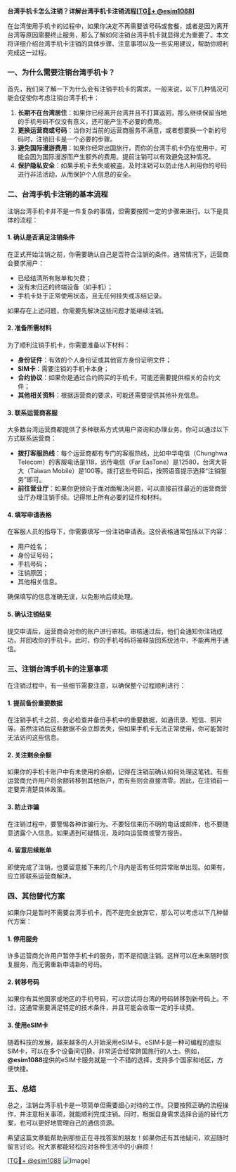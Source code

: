 **台湾手机卡怎么注销？详解台湾手机卡注销流程[[TG💪+ @esim1088](https://t.me/s/esim1088)]**

在台湾使用手机卡的过程中，如果你决定不再需要该号码或套餐，或者是因为离开台湾等原因需要终止服务，那么了解如何注销台湾手机卡就显得尤为重要了。本文将详细介绍台湾手机卡注销的具体步骤、注意事项以及一些实用建议，帮助你顺利完成这一过程。

### **一、为什么需要注销台湾手机卡？**

首先，我们来了解一下为什么会有注销手机卡的需求。一般来说，以下几种情况可能会促使你考虑注销台湾手机卡：

1. **长期不在台湾居住**：如果你已经离开台湾并且不打算返回，那么继续保留当地的手机号码不仅没有意义，还可能产生不必要的费用。
2. **更换运营商或号码**：当你对当前的运营商服务不满意，或者想要换一个新的号码时，注销旧卡是一个必要的步骤。
3. **避免国际漫游费用**：如果你经常出国旅行，而你的台湾手机卡仍在使用中，可能会因为国际漫游而产生额外的费用。提前注销可以有效避免这种情况。
4. **保护隐私安全**：如果手机卡丢失或被盗，及时注销可以防止他人利用你的号码进行非法活动，从而保护个人信息的安全。

### **二、台湾手机卡注销的基本流程**

注销台湾手机卡并不是一件复杂的事情，但需要按照一定的步骤来进行。以下是具体的流程：

#### **1. 确认是否满足注销条件**
在正式开始注销之前，你需要确认自己是否符合注销的条件。通常情况下，运营商会要求用户：
- 已经结清所有账单和欠费；
- 没有未归还的终端设备（如手机）；
- 手机卡处于正常使用状态，且无任何挂失或冻结记录。

如果存在上述问题，你需要先解决这些问题才能继续注销。

#### **2. 准备所需材料**
为了顺利注销手机卡，你需要准备以下材料：
- **身份证件**：有效的个人身份证或其他官方身份证明文件；
- **SIM卡**：需要注销的手机卡本身；
- **合约协议**：如果你是通过合约购买的手机卡，可能还需要提供相关的合约文件；
- **其他相关资料**：根据运营商的要求，可能还需要提供其他补充信息。

#### **3. 联系运营商客服**
大多数台湾运营商都提供了多种联系方式供用户咨询和办理业务。你可以通过以下方式联系运营商：
- **拨打客服热线**：每个运营商都有专门的客服热线，比如中华电信（Chunghwa Telecom）的客服电话是118，远传电信（Far EasTone）是12580，台湾大哥大（Taiwan Mobile）是100等。拨打这些号码后，按照语音提示选择“注销服务”即可。
- **前往营业厅**：如果你更倾向于面对面解决问题，可以直接前往最近的运营商营业厅办理注销手续。记得带上所有必要的证件和材料。

#### **4. 填写申请表格**
在客服人员的指导下，你需要填写一份注销申请表。这份表格通常包括以下内容：
- 用户姓名；
- 身份证号码；
- 手机号码；
- 注销原因；
- 其他相关信息。

确保填写的信息准确无误，以免影响后续处理。

#### **5. 确认注销结果**
提交申请后，运营商会对你的账户进行审核。审核通过后，他们会通知你注销成功，并回收你的手机卡。此时，你的手机号码将被释放回系统池中，不能再用于通信。

### **三、注销台湾手机卡的注意事项**

在注销过程中，有一些细节需要注意，以确保整个过程顺利进行：

#### **1. 提前备份重要数据**
在注销手机卡之前，务必检查并备份手机中的重要数据，如通讯录、短信、照片等。虽然注销后这些数据不会立即丢失，但如果手机卡无法正常使用，你可能暂时无法访问这些信息。

#### **2. 关注剩余余额**
如果你的手机卡账户中有未使用的余额，记得在注销前确认如何处理这笔钱。有些运营商允许用户将余额转移到其他账户，而有些则会直接清零。因此，在注销前一定要弄清楚具体政策。

#### **3. 防止诈骗**
在注销过程中，要警惕各种诈骗行为。不要轻信来历不明的电话或邮件，也不要随意透露个人信息。如果遇到可疑情况，及时向运营商或警方报告。

#### **4. 留意后续账单**
即使完成了注销，也要留意接下来的几个月内是否有任何异常账单出现。如果有，应立即联系运营商解决。

### **四、其他替代方案**

如果你只是暂时不需要台湾手机卡，而不是完全放弃它，那么可以考虑以下几种替代方案：

#### **1. 停用服务**
许多运营商允许用户暂停手机卡的服务，而不是彻底注销。这样可以在未来随时恢复服务，而无需重新申请新的号码。

#### **2. 转移号码**
如果你有其他国家或地区的手机号码，可以尝试将台湾的号码转移到新号码上。不过，这通常需要满足特定的技术条件，并且可能会收取一定的手续费。

#### **3. 使用eSIM卡**
随着科技的发展，越来越多的人开始采用eSIM卡。eSIM卡是一种可编程的虚拟SIM卡，可以在多个设备间切换，非常适合经常跨国旅行的人士。例如，**@esim1088**提供的eSIM卡服务就是一个不错的选择，支持多个国家和地区，方便快捷。

### **五、总结**

总之，注销台湾手机卡是一项简单但需要细心对待的工作。只要按照正确的流程操作，并注意相关事项，就能顺利完成注销。同时，根据自身需求选择合适的替代方案，也可以更好地管理自己的通信资源。

希望这篇文章能帮助到那些正在寻找答案的朋友！如果你还有其他疑问，欢迎随时留言讨论。祝大家都能轻松应对各种生活中的小麻烦！

[[TG💪+ @esim1088](https://t.me/s/esim1088) ![Image](https://i.postimg.cc/4NQfJmqS/Snipaste-2025-05-13-00-14-12.png)]